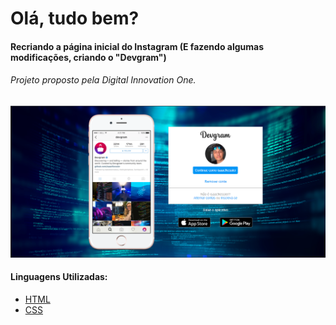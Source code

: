 # Olá, tudo bem?

#### Recriando a página inicial do Instagram (E fazendo algumas modificações, criando o "Devgram")
###### Projeto proposto pela Digital Innovation One.

![pagina inicial devgram](https://github.com/isaacfkessler/DevgramPage/blob/master/img/devgram-readme.png)


#### Linguagens Utilizadas:
* [HTML](https://www.w3schools.com/html/)
* [CSS](https://developer.mozilla.org/pt-BR/docs/Web/CSS)
